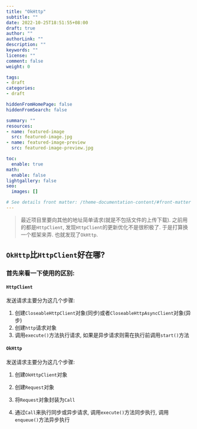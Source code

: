 ```yaml
---
title: "OkHttp"
subtitle: ""
date: 2022-10-25T18:51:55+08:00
draft: true
author: ""
authorLink: ""
description: ""
keywords: ""
license: ""
comment: false
weight: 0

tags:
- draft
categories:
- draft

hiddenFromHomePage: false
hiddenFromSearch: false

summary: ""
resources:
- name: featured-image
  src: featured-image.jpg
- name: featured-image-preview
  src: featured-image-preview.jpg

toc:
  enable: true
math:
  enable: false
lightgallery: false
seo:
  images: []

# See details front matter: /theme-documentation-content/#front-matter
---
```


<!--more-->



> 最近项目里要向其他的地址简单请求(就是不包括文件的上传下载). 之前用的都是`HttpClient`, 发现`HttpClient`的更新优化不是很积极了. 于是打算换一个框架来弄. 也就发现了`OkHttp`. 



## `OkHttp`比`HttpClient`好在哪?

### 首先来看一下使用的区别:

#### `HttpClient`

发送请求主要分为这几个步骤: 

1. 创建`CloseableHttpClient`对象(同步)或者`CloseableHttpAsyncClient`对象(异步)
2. 创建`http`请求对象
3. 调用`execute()`方法执行请求, 如果是异步请求则需在执行前调用`start()`方法



#### `OkHttp`

发送请求主要分为这几个步骤: 

1. 创建`OkHttpClient`对象

2. 创建`Request`对象

3. 将`Request`对象封装为`Call`

4. 通过`Call`来执行同步或异步请求, 调用`execute()`方法同步执行, 调用`enqueue()`方法异步执行

